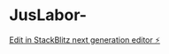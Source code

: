 # JusLabor-

[Edit in StackBlitz next generation editor ⚡️](https://stackblitz.com/~/github.com/Isis0023/JusLabor-)